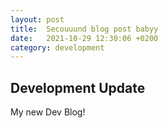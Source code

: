 ```yaml
---
layout: post
title:  Secouuund blog post babyy
date:   2021-10-29 12:30:06 +0200
category: development
---
```


## Development Update

My new Dev Blog!
